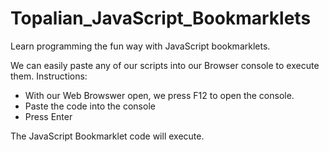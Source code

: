 # Topalian_JavaScript_Bookmarklets

Learn programming the fun way with JavaScript bookmarklets.

We can easily paste any of our scripts into our Browser console to execute them. Instructions:

   * With our Web Browswer open, we press F12 to open the console.
   * Paste the code into the console
   * Press Enter

The JavaScript Bookmarklet code will execute.
